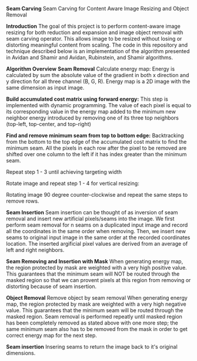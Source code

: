 **Seam Carving**
Seam Carving for Content Aware Image Resizing and Object Removal

**Introduction**
The goal of this project is to perform content-aware image resizing for both reduction and expansion and image object removal with seam carving operator. This allows image to be resized without losing or distorting meaningful content from scaling. The code in this repository and technique described below is an implementation of the algorithm presented in Avidan and Shamir and Avidan, Rubinstein, and Shamir algorithms.

**Algorithm Overview**
**Seam Removal**
Calculate energy map:
Energy is calculated by sum the absolute value of the gradient in both x direction and y direction for all three channel (B, G, R). Energy map is a 2D image with the same dimension as input image.

**Build accumulated cost matrix using forward energy:**
This step is implemented with dynamic programming. The value of each pixel is equal to its corresponding value in the energy map added to the minimum new neighbor energy introduced by removing one of its three top neighbors (top-left, top-center, and top-right)

**Find and remove minimum seam from top to bottom edge:**
Backtracking from the bottom to the top edge of the accumulated cost matrix to find the minimum seam. All the pixels in each row after the pixel to be removed are shifted over one column to the left if it has index greater than the minimum seam.

Repeat step 1 - 3 until achieving targeting width

Rotate image and repeat step 1 - 4 for vertical resizing:

Rotating image 90 degree counter-clockwise and repeat the same steps to remove rows.

**Seam Insertion**
Seam insertion can be thought of as inversion of seam removal and insert new artificial pixels/seams into the image. We first perform seam removal for n seams on a duplicated input image and record all the coordinates in the same order when removing. Then, we insert new seams to original input image in the same order at the recorded coordinates location. The inserted argificial pixel values are derived from an average of left and right neighbors.

**Seam Removing and Insertion with Mask**
When generating energy map, the region protected by mask are weighted with a very high positive value. This guarantees that the minimum seam will NOT be routed through the masked region so that we can provent pixels at this region from removing or distorting because of seam insertion.

**Object Removal**
Remove object by seam removal
When generating energy map, the region protected by mask are weighted with a very high negative value. This guarantees that the minimum seam will be routed through the masked region. Seam removal is performed repeatly until masked region has been completely removed as stated above with one more step; the same minimum seam also has to be removed from the mask in order to get correct energy map for the next step.

**Seam insertion**
Insering seams to return the image back to it's original dimensions.
